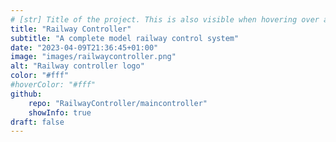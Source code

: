 ```yaml
---
# [str] Title of the project. This is also visible when hovering over a gallery item.
title: "Railway Controller"
subtitle: "A complete model railway control system"
date: "2023-04-09T21:36:45+01:00"
image: "images/railwaycontroller.png"
alt: "Railway controller logo"
color: "#fff"
#hoverColor: "#fff"
github: 
    repo: "RailwayController/maincontroller"
    showInfo: true
draft: false
---
```


<!-- 
SPDX-FileCopyrightText: 2023 Sidings Media
SPDX-License-Identifier: CC-BY-4.0
-->
